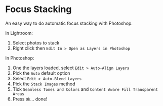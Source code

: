 # Focus Stacking

An easy way to do automatic focus stacking with Photoshop.

In Lightroom:

1. Select photos to stack
2. Right click then `Edit In > Open as Layers in Photoshop`

In Photoshop:

1. One the layers loaded, select `Edit > Auto-Align Layers`
2. Pick the `Auto` default option
3. Select `Edit > Auto-Blend Layers`
4. Pick the `Stack Images` method
5. Tick `Seamless Tones and Colors` and `Content Aware Fill Transparent Areas`
6. Press `Ok`... done!